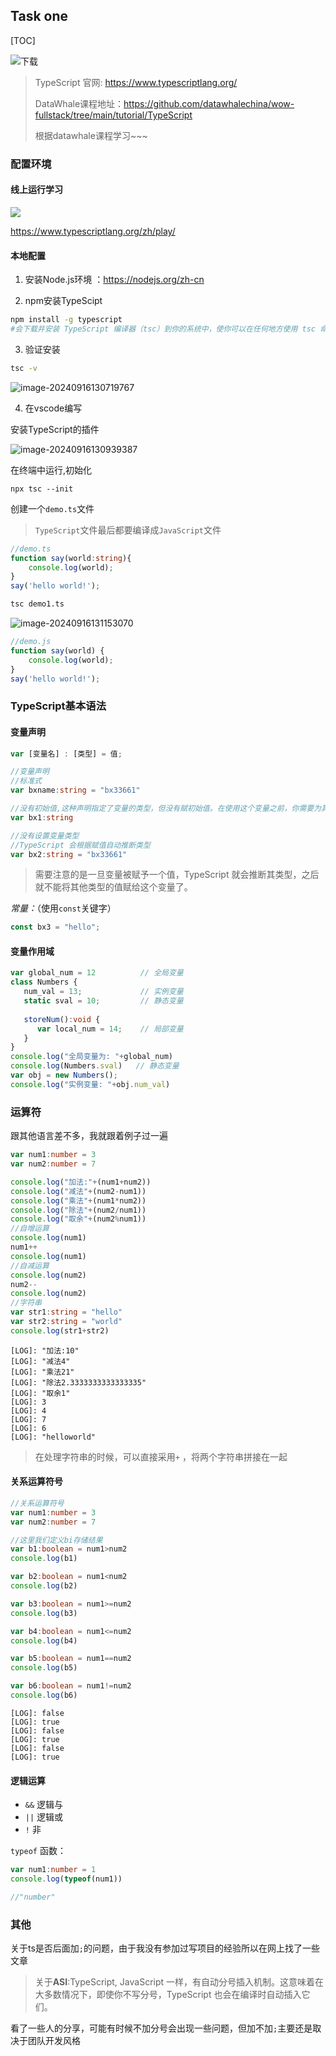 ## Task one

[TOC]

![下载](C:/Users/lenovo/Desktop/%E4%B8%8B%E8%BD%BD.png)

> TypeScript 官网: https://www.typescriptlang.org/
>
> DataWhale课程地址：https://github.com/datawhalechina/wow-fullstack/tree/main/tutorial/TypeScript
>
> 根据datawhale课程学习~~~

### 配置环境

#### 线上运行学习

![](https://gitee.com/bx33661/image/raw/master/path/image-20240916124828432.png)

https://www.typescriptlang.org/zh/play/

#### 本地配置

1. 安装Node.js环境 ：https://nodejs.org/zh-cn

2. npm安装TypeScipt

```bash
npm install -g typescript
#会下载并安装 TypeScript 编译器（tsc）到你的系统中，使你可以在任何地方使用 tsc 命令。
```

3. 验证安装

```bash
tsc -v
```

![image-20240916130719767](https://gitee.com/bx33661/image/raw/master/path/image-20240916130719767.png)

4. 在vscode编写

安装TypeScript的插件

![image-20240916130939387](https://gitee.com/bx33661/image/raw/master/path/image-20240916130939387.png)

在终端中运行,初始化

```
npx tsc --init
```

创建一个`demo.ts`文件

> `TypeScript`文件最后都要编译成`JavaScript`文件

```typescript
//demo.ts
function say(world:string){
    console.log(world);
}
say('hello world!');
```

```bash
tsc demo1.ts
```

![image-20240916131153070](https://gitee.com/bx33661/image/raw/master/path/image-20240916131153070.png)

```javascript
//demo.js
function say(world) {
    console.log(world);
}
say('hello world!');
```



### TypeScript基本语法

#### 变量声明

```typescript
var [变量名] : [类型] = 值;
```

```typescript
//变量声明
//标准式
var bxname:string = "bx33661"

//没有初始值,这种声明指定了变量的类型，但没有赋初始值。在使用这个变量之前，你需要为其赋值，否则可能会导致未定义的行为。
var bx1:string

//没有设置变量类型
//TypeScript 会根据赋值自动推断类型
var bx2:string = "bx33661"
```

> 需要注意的是一旦变量被赋予一个值，TypeScript 就会推断其类型，之后就不能将其他类型的值赋给这个变量了。

*常量：*（使用`const`关键字）

```typescript
const bx3 = "hello";
```



#### 变量作用域

```typescript
var global_num = 12          // 全局变量
class Numbers { 
   num_val = 13;             // 实例变量
   static sval = 10;         // 静态变量
   
   storeNum():void { 
      var local_num = 14;    // 局部变量
   } 
} 
console.log("全局变量为: "+global_num)  
console.log(Numbers.sval)   // 静态变量
var obj = new Numbers(); 
console.log("实例变量: "+obj.num_val)
```



### 运算符

跟其他语言差不多，我就跟着例子过一遍

```typescript
var num1:number = 3
var num2:number = 7

console.log("加法:"+(num1+num2))
console.log("减法"+(num2-num1))
console.log("乘法"+(num1*num2))
console.log("除法"+(num2/num1))
console.log("取余"+(num2%num1))
//自增运算
console.log(num1)
num1++
console.log(num1)
//自减运算
console.log(num2)
num2--
console.log(num2)
//字符串
var str1:string = "hello"
var str2:string = "world"
console.log(str1+str2)
```

```
[LOG]: "加法:10" 
[LOG]: "减法4" 
[LOG]: "乘法21" 
[LOG]: "除法2.3333333333333335" 
[LOG]: "取余1" 
[LOG]: 3 
[LOG]: 4 
[LOG]: 7 
[LOG]: 6 
[LOG]: "helloworld" 
```

> 在处理字符串的时候，可以直接采用`+` ，将两个字符串拼接在一起

#### 关系运算符号

```typescript
//关系运算符号
var num1:number = 3
var num2:number = 7

//这里我们定义bi存储结果
var b1:boolean = num1>num2
console.log(b1)

var b2:boolean = num1<num2
console.log(b2)

var b3:boolean = num1>=num2
console.log(b3)

var b4:boolean = num1<=num2
console.log(b4)

var b5:boolean = num1==num2
console.log(b5)

var b6:boolean = num1!=num2
console.log(b6)
```

```
[LOG]: false 
[LOG]: true 
[LOG]: false 
[LOG]: true 
[LOG]: false 
[LOG]: true 
```



#### 逻辑运算

- `&&` 逻辑与
- `||` 逻辑或
- `!` 非



`typeof` 函数：

```typescript
var num1:number = 1
console.log(typeof(num1))

//"number"
```



### 其他

关于ts是否后面加`;`的问题，由于我没有参加过写项目的经验所以在网上找了一些文章

> 关于**ASI**:TypeScript, JavaScript 一样，有自动分号插入机制。这意味着在大多数情况下，即使你不写分号，TypeScript 也会在编译时自动插入它们。

看了一些人的分享，可能有时候不加分号会出现一些问题，但加不加`;`主要还是取决于团队开发风格